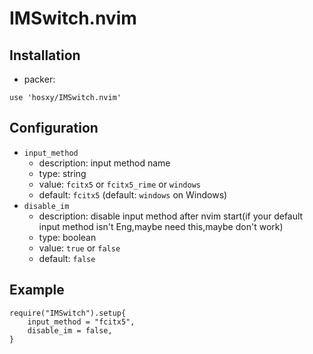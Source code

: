 # IMSwitch.nvim

## Installation
+ packer:
```
use 'hosxy/IMSwitch.nvim'
```

## Configuration
+ `input_method`
  + description: input method name 
  + type: string
  + value: `fcitx5` or `fcitx5_rime` or `windows`
  + default: `fcitx5` (default: `windows` on Windows)
+ `disable_im`
  + description: disable input method after nvim start(if your default input method isn't Eng,maybe need this,maybe don't work)
  + type: boolean
  + value: `true` or `false`
  + default: `false`




## Example
```
require("IMSwitch").setup{
    input_method = "fcitx5",
    disable_im = false,
}
```
